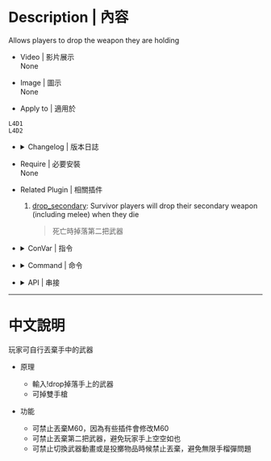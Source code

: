 
# Description | 內容
Allows players to drop the weapon they are holding

* Video | 影片展示
<br/>None

* Image | 圖示
<br/>None

* Apply to | 適用於
```
L4D1
L4D2
```

* <details><summary>Changelog | 版本日誌</summary>

	* v1.10 (2022-12-1)
		* Add OnWeaponDrop API, thanks to NoroHime. Called whenever weapon prepared to drop by this plugin.

	* v1.9
		* Can't drop weapons when survivor is hanging from ledge, incapacitated, or pinned by infected attacker
		* Drop single pistol instead of dual pistols

	* v1.7
		* [Shadowysn's fork](https://forums.alliedmods.net/showpost.php?p=2763385&postcount=90)

	* 1.5
		* [Original Plugin by Machine](https://forums.alliedmods.net/showthread.php?t=123098)
</details>

* Require | 必要安裝
<br/>None

* Related Plugin | 相關插件
	1. [drop_secondary](https://github.com/fbef0102/L4D2-Plugins/tree/master/drop_secondary): Survivor players will drop their secondary weapon (including melee) when they die
	    > 死亡時掉落第二把武器

* <details><summary>ConVar | 指令</summary>

	* cfg\sourcemod\l4d_drop.cfg
		```php
		// Prevent players from dropping the M60? (Allows for better compatibility with certain plugins.)
		sm_drop_block_m60 "0"

		// Prevent players from dropping objects in between actions? (Fixes throwable cloning.) 1 = All weapons. 2 = Only throwables.
		sm_drop_block_mid_action "1"

		// Prevent players from dropping their secondaries? (Fixes bugs that can come with incapped weapons or A-Posing.)
		sm_drop_block_secondary "0"
		```
</details>

* <details><summary>Command | 命令</summary>

	* **Drop weapon**
		```php
		sm_drop
		sm_g
		```
</details>

* <details><summary>API | 串接</summary>

	```c++
	/**
	* @brief Called whenever weapon prepared to drop by plugin l4d_drop
	*
	* @param client        player index to be drop weapon
	* @param weapon        weapon index to be drop
	*
	* @return              Plugin_Continue to continuing dropping,
	*                      Plugin_Changed to change weapon target, otherwise to prevent weapon dropping.
	*/
	forward Action OnWeaponDrop(int client, int& weapon);
	```
</details>

- - - -
# 中文說明
玩家可自行丟棄手中的武器

* 原理
    * 輸入!drop掉落手上的武器
    * 可掉雙手槍

* 功能
    * 可禁止丟棄M60，因為有些插件會修改M60
    * 可禁止丟棄第二把武器，避免玩家手上空空如也
	* 可禁止切換武器動畫或是投擲物品時候禁止丟棄，避免無限手榴彈問題